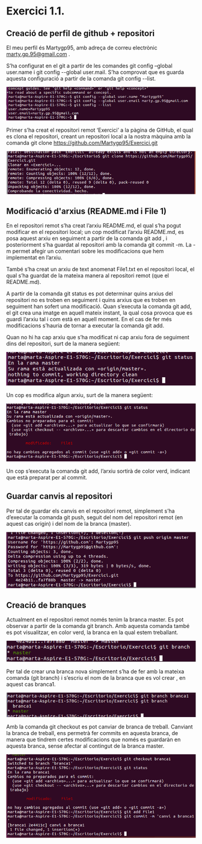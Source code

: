# Exercici 1.1.

## Creació de perfil de github + repositori

El meu perfil és Martygp95, amb adreça de correu electrònic marty.gp.95@gmail.com .

S’ha configurat en el git a partir de les comandes git config –global user.name  i  git config --global user.mail. S’ha comprovat que es guarda aquesta configuració a partir de la comanda git config --list.

![alt text](imatges/i1.png)

Primer s’ha creat el repositori remot ‘Exercici’ a la pàgina de GitHub, el qual es clona el repositori, creant un repositori local a la nostra màquina amb la comanda git clone https://github.com/Martygp95/Exercici.git

![alt text](imatges/i2.png)

## Modificació d'arxius (README.md i File 1)

En el repositori remot s’ha creat l’arxiu README.md, el qual s’ha pogut modificar en el repositori local; un cop modificat l’arxiu README.md, es posa aquest arxiu en seguiment a partir de la comanda git add , i posteriorment s’ha guardat al repositori amb la comanda git commit -m. La -m permet afegir un comentari sobre les modificacions que hem implementat en l’arxiu.

També s’ha creat un arxiu de text anomenat File1.txt en el repositori local, el qual s’ha guardat de la mateixa manera al repositori remot (que el README.md). 

A partir de la comanda git status es pot determinar quins arxius del repositori no es troben en seguiment i quins arxius que es troben en seguiment han sofert una modificació. Quan s’executa la comanda git add, el git crea una imatge en aquell mateix instant, la qual cosa provoca que es guardi l’arxiu tal i com està en aquell moment. En el cas de fer més modificacions s’hauria de tornar a executar la comanda git add.

Quan no hi ha cap arxiu que s’ha modificat ni cap arxiu fora de seguiment dins del repositori, surt de la manera següent:

![alt text](imatges/i3.png)

Un cop es modifica algun arxiu, surt de la manera següent:

![alt text](imatges/i4.png)

Un cop s’executa la comanda git add, l’arxiu sortirà de color verd, indicant que està preparat per al commit.

## Guardar canvis al repositori

Per tal de guardar els canvis en el repositori remot, simplement s’ha d’executar la comanda git push, seguit del nom del repositori remot (en aquest cas origin) i del nom de la branca (master).

![alt text](imatges/i5.png)

## Creació de branques

Actualment en el repositori remot només tenim la branca master. Es pot observar a partir de la comanda git branch. Amb aquesta comanda també es pot visualitzar, en color verd, la branca en la qual estem treballant.

![alt text](imatges/i6.png)

Per tal de crear una branca nova simplement s’ha de fer amb la mateixa comanda (git branch) i s’escriu el nom de la branca que es vol crear , en aquest cas branca1.

![alt text](imatges/i7.png)

Amb la comanda git checkout es pot canviar de branca de treball. Canviant la branca de treball, ens permetrà fer commits en aquesta branca, de manera que tindrem certes modificacions que només es guardaràn en aquesta branca, sense afectar al contingut de la branca master.

![alt text](imatges/i8.png)

